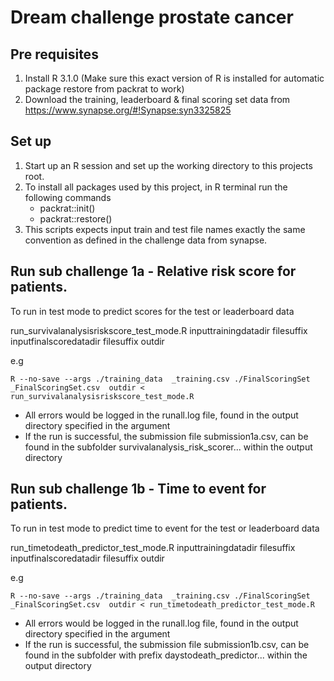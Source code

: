 # Dream challenge prostate cancer

## Pre requisites
1. Install R 3.1.0 (Make sure this exact version of R is installed for automatic package restore from packrat to work)
2. Download the training, leaderboard & final scoring set data from https://www.synapse.org/#!Synapse:syn3325825

## Set up
1. Start up an R session and set up the working directory to this projects root.
2. To install all packages used by this project, in R terminal run the following commands
    - packrat::init()
    - packrat::restore()
3. This scripts expects input train and test file names exactly the same convention as defined in the challenge data from synapse.


## Run sub challenge 1a -  Relative risk score for patients.

To run in test mode to predict scores for the test or leaderboard data

run_survivalanalysisriskscore_test_mode.R inputtrainingdatadir filesuffix inputfinalscoredatadir filesuffix outdir

 e.g
 
 `R --no-save --args ./training_data  _training.csv ./FinalScoringSet _FinalScoringSet.csv  outdir < run_survivalanalysisriskscore_test_mode.R`
   
- All errors would be logged in the runall.log file, found in the output directory specified in the argument
- If the run is successful, the submission file submission1a.csv, can be found in the subfolder survivalanalysis_risk_scorer... within the output directory



## Run sub challenge 1b -  Time to event for patients.

To run in test mode to predict time to event for the test or leaderboard data

run_timetodeath_predictor_test_mode.R inputtrainingdatadir filesuffix inputfinalscoredatadir filesuffix outdir

 e.g
 
 `R --no-save --args ./training_data  _training.csv ./FinalScoringSet _FinalScoringSet.csv  outdir < run_timetodeath_predictor_test_mode.R`
   
- All errors would be logged in the runall.log file, found in the output directory specified in the argument
- If the run is successful, the submission file submission1b.csv, can be found in the subfolder with prefix daystodeath_predictor... within the output directory 






